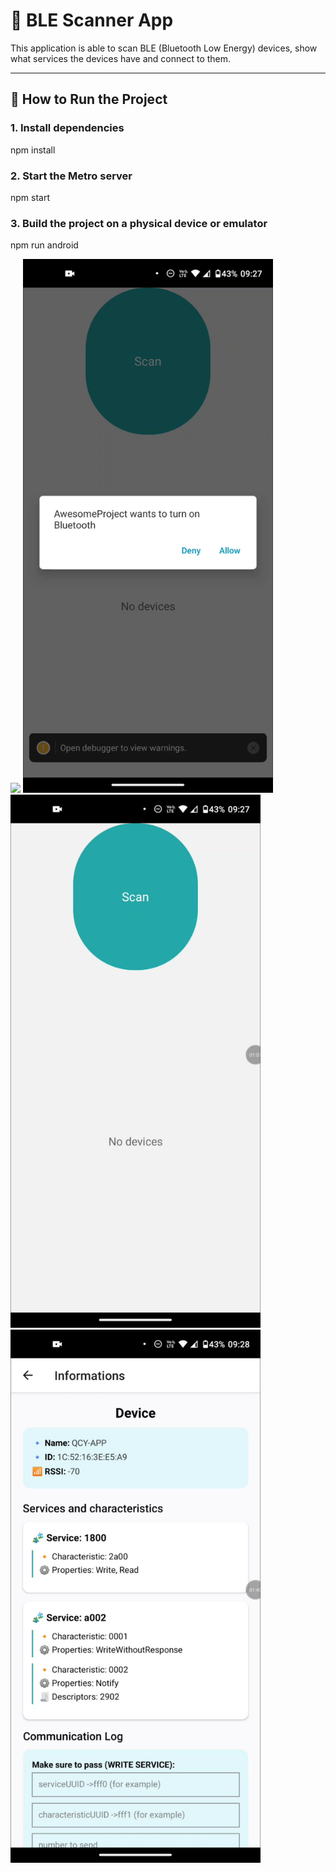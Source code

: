 # 📱 BLE Scanner App

This application is able to scan BLE (Bluetooth Low Energy) devices, show what services the devices have and connect to them.

---

## 🚀 How to Run the Project

### 1. Install dependencies
npm install

### 2. Start the Metro server
npm start

### 3. Build the project on a physical device or emulator
npm run android

<img src="docs/Demo.gif" width="500"/>

<img src="docs/2.png" width="400"/>

<img src="docs/1.png" width="400"/>

<img src="docs/5.png" width="400"/>





